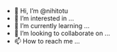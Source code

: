 - 👋 Hi, I’m @nihitotu
- 👀 I’m interested in ...
- 🌱 I’m currently learning ...
- 💞️ I’m looking to collaborate on ...
- 📫 How to reach me ...

<!---
nihitotu/nihitotu is a ✨ special ✨ repository because its `README.md` (this file) appears on your GitHub profile.
You can click the Preview link to take a look at your changes.
--->
